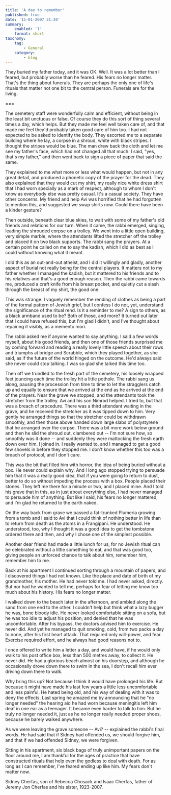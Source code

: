 ```yaml
---
title: 'A day to remember'
published: true
date: '15-01-2007 21:30'
summary:
    enabled: '1'
    format: short
taxonomy:
    tag:
        - General
    category:
        - blog
---
```


They buried my father today, and it was OK. Well. It was a lot better than I feared, but probably worse than he feared. His fears no longer matter. That's the thing about funerals. They are perhaps the only one of life's rituals that matter not one bit to the central person. Funerals are for the living.

===

The cemetery staff were wonderfully calm and efficient, without being in the least bit unctuous or false. Of course they do this sort of thing several times a day, which helps. But they made me feel well taken care of, and that made me feel they'd probably taken good care of him too. I had not expected to be asked to identify the body. They escorted me to a separate building where he lay, a corpse in a shroud, white with black stripes. I thought the stripes would be blue. The man drew back the cloth and let me see my father's face, which had not changed all that much. I said, "yes, that's my father," and then went back to sign a piece of paper that said the same.

They explained to me what more or less what would happen, but not in any great detail, and produced a phonetic copy of the prayer for the dead. They also explained that they would cut my shirt, my really nice white dress shirt that I had worn specially as a mark of respect, although to whom I don't know as everybody else was pretty casual. It's a casual society. They have other concerns. My friend and help Avi was horrified that he had forgotten to mention this, and suggested we swap shirts now. Could there have been a kinder gesture?

Then outside, beneath clear blue skies, to wait with some of my father's old friends and relations for our turn. When it came, the rabbi emerged, singing, leading the shrouded corpse on a trolley. We went into a little open building, very simple marble, where the attendants lifted the stretcher off the trolley and placed it on two black supports. The rabbi sang the prayers. At a certain point he called on me to say the kadish, which I did as best as I could without knowing what it meant.

I did this as an out-and-out atheist, and I did it willingly and gladly, another aspect of burial not really being for the central players. It matters not to my father whether I managed the kadish, but it mattered to his friends and to his relatives and that's a good enough reason. Then the rabbi came towards me, produced a craft knife from his breast pocket, and quietly cut a slash through the breast of my shirt, the good one.

This was strange. I vaguely remember the rending of clothes as being a part of the formal pattern of Jewish grief, but I confess I do not, yet, understand the significance of the ritual rend. Is it a reminder to me? A sign to others, as a black armband used to be? Both of those, and more? It turned out later that I could have refused this, but I'm glad I didn't, and I've thought about repairing it visibly, as a memento mori.

The rabbi asked me if anyone wanted to say anything. I said a few words myself, about his good friends, and then one of those friends surprised me by coming forward and reading a really lovely little speech about their rows and triumphs at bridge and Scrabble, which they played together, as she said, as if the future of the world hinged on the outcome. He'd always said she never could stop talking. I was so glad she talked this time too.

Then off we trundled to the fresh part of the cemetery, his loosely wrapped feet jouncing each time the trolley hit a little pothole. The rabbi sang us along, pausing the procession from time to time to let the stragglers catch up and equally to ensure that we arrived at the end as he arrived at the end of the prayers. Near the grave we stopped, and the attendants took the stretcher from the trolley. Avi and his son Nimrod helped. I tried to, but that was a breach of procedure. There was a third attendant waiting in the grave, and he received the stretcher as it was tipped down to him. Very gently he arranged things so that the stretcher could be withdrawn smoothly, and then those above handed down large slabs of polystyrene that he arranged over the corpse.  There was a bit more work below ground and then he slid the shroud out, clambered out -- I'm not sure how, so smoothly was it done -- and suddenly they were mattocking the fresh earth down over him. I joined in. I really wanted to, and I managed to get a good few shovels in before they stopped me. I don't know whether this too was a breach of protocol, and I don't care.

This was the bit that filled him with horror, the idea of being buried without a box. He never could explain why. And I long ago stopped trying to persuade him that it was a really good idea, that if you were going to return to dust, better to do so without impeding the process with a box. People placed their stones. They left me there for a minute or two, and I placed mine. And I told his grave that in this, as in just about everything else, I had never managed to persuade him of anything. But like I said, his fears no longer mattered, and I'm glad he returned to the earth naked.

On the way back from grave we passed a fat-trunked Plumeria growing from a tomb and I said to Avi that I could think of nothing better in life than to return from death as the atoms in a Frangipani. He understood. He understood, too, why I thought it was a good idea to get the tombstone ordered there and then, and why I chose one of the simplest possible.

Another dear friend had made a little lunch for us, for no Jewish ritual can be celebrated without a little something to eat, and that was good too, giving people an unforced chance to talk about him, remember him, remember him to me.

Back at his apartment I continued sorting through a mountain of papers, and I discovered things I had not known. Like the place and date of birth of my grandmother, his mother. He had never told me. I had never asked, directly. But nor had he wanted to tell me, perhaps for fear of letting me know too much about his history. His fears no longer matter.

I walked down to the beach later in the afternoon, and ambled along the sand from one end to the other. I couldn't help but think what a lazy bugger he was, bone bloody idle. He never looked comfortable sitting on a sofa, but he was too idle to adjust his position, and denied that he was uncomfortable. After his bypass, the doctors advised him to exercise. He never did. And yet he managed to quit smoking, cold, from two packs a day to none, after his first heart attack. That required only will-power, and fear. Exercise required effort, and he always had good reasons not to.

I once offered to write him a letter a day, and would have, if he would only walk to his post office box, less than 500 metres away, to collect it. He never did. He had a glorious beach almost on his doorstep, and although he occasionally drove down there to swim in the sea, I don't recall him ever driving down there to walk.

Why bring this up? Not because I think it would have prolonged his life. But because it might have made his last few years a little less uncomfortable and less painful. He hated being old, and his way of dealing with it was to deny the effects. Last spring he amazed me by announcing that he "no longer needed" the hearing aid he had worn because meningitis left him deaf in one ear as a teenager. It became even harder to talk to him. But he truly no longer needed it, just as he no longer really needed proper shoes, because he barely walked anywhere.

As we were leaving the grave someone -- Avi? -- explained the rabbi's final words. He had said that if Sidney had offended us, we should forgive him, and that if we had offended Sidney, we were forgiven.

Sitting in his apartment, six black bags of truly unimportant papers on the floor around me, I am thankful for the ages of practice that have constructed rituals that help even the godless to deal with death. For as long as I can remember, I've feared ending up like him. My fears don't matter now.

Sidney Cherfas, son of Rebecca Chosack and Isaac Cherfas, father of Jeremy Jon Cherfas and his sister,  1923-2007.